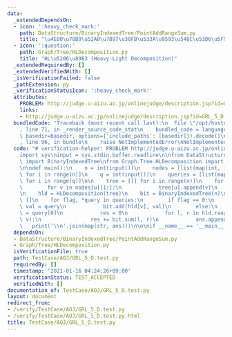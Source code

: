 ```yaml
---
data:
  _extendedDependsOn:
  - icon: ':heavy_check_mark:'
    path: DataStructure/BinaryIndexedTree/PointAddRangeSum.py
    title: "\u4E00\u70B9\u52A0\u7B97\u30FB\u533A\u9593\u548C\u53D6\u5F97"
  - icon: ':question:'
    path: Graph/Tree/HLDecomposition.py
    title: "HL\u5206\u89E3 (Heavy-Light Decomposition)"
  _extendedRequiredBy: []
  _extendedVerifiedWith: []
  _isVerificationFailed: false
  _pathExtension: py
  _verificationStatusIcon: ':heavy_check_mark:'
  attributes:
    PROBLEM: http://judge.u-aizu.ac.jp/onlinejudge/description.jsp?id=GRL_5_D
    links:
    - http://judge.u-aizu.ac.jp/onlinejudge/description.jsp?id=GRL_5_D
  bundledCode: "Traceback (most recent call last):\n  File \"/opt/hostedtoolcache/Python/3.9.1/x64/lib/python3.9/site-packages/onlinejudge_verify/documentation/build.py\"\
    , line 71, in _render_source_code_stat\n    bundled_code = language.bundle(stat.path,\
    \ basedir=basedir, options={'include_paths': [basedir]}).decode()\n  File \"/opt/hostedtoolcache/Python/3.9.1/x64/lib/python3.9/site-packages/onlinejudge_verify/languages/python.py\"\
    , line 96, in bundle\n    raise NotImplementedError\nNotImplementedError\n"
  code: "# verification-helper: PROBLEM http://judge.u-aizu.ac.jp/onlinejudge/description.jsp?id=GRL_5_D\n\
    import sys\ninput = sys.stdin.buffer.readline\n\nfrom DataStructure.BinaryIndexedTree.PointAddRangeSum\
    \ import BinaryIndexedTree\nfrom Graph.Tree.HLDecomposition import HLDecomposition\n\
    \n\ndef main():\n    n = int(input())\n    nodes = [list(map(int, input().split()))\
    \ for i in range(n)]\n    q = int(input())\n    queries = [list(map(int, input().split()))\
    \ for i in range(q)]\n\n    tree = [[] for i in range(n)]\n    for u in range(n):\n\
    \        for v in nodes[u][1:]:\n            tree[u].append(v)\n            tree[v].append(u)\n\
    \n    hld = HLDecomposition(tree)\n    bit = BinaryIndexedTree(n)\n\n    ans =\
    \ []\n    for flag, *query in queries:\n        if flag == 0:\n            v,\
    \ val = query\n            bit.add(hld[v], val)\n        else:\n            v\
    \ = query[0]\n            res = 0\n            for l, r in hld.range_edge_path(0,\
    \ v):\n                res += bit.sum(l, r)\n            ans.append(res)\n\n \
    \   print('\\n'.join(map(str, ans)))\n\n\nif __name__ == '__main__':\n    main()\n"
  dependsOn:
  - DataStructure/BinaryIndexedTree/PointAddRangeSum.py
  - Graph/Tree/HLDecomposition.py
  isVerificationFile: true
  path: TestCase/AOJ/GRL_5_D.test.py
  requiredBy: []
  timestamp: '2021-01-16 04:24:26+09:00'
  verificationStatus: TEST_ACCEPTED
  verifiedWith: []
documentation_of: TestCase/AOJ/GRL_5_D.test.py
layout: document
redirect_from:
- /verify/TestCase/AOJ/GRL_5_D.test.py
- /verify/TestCase/AOJ/GRL_5_D.test.py.html
title: TestCase/AOJ/GRL_5_D.test.py
---
```

